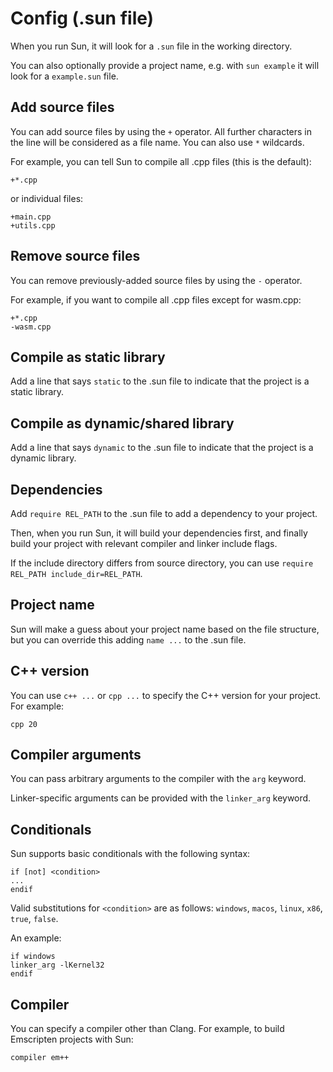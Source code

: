# Config (.sun file)

When you run Sun, it will look for a `.sun` file in the working directory.

You can also optionally provide a project name, e.g. with `sun example` it will look for a `example.sun` file.

## Add source files

You can add source files by using the `+` operator. All further characters in the line will be considered as a file name. You can also use `*` wildcards.

For example, you can tell Sun to compile all .cpp files (this is the default):

```
+*.cpp
```

or individual files:

```
+main.cpp
+utils.cpp
```

## Remove source files

You can remove previously-added source files by using the `-` operator.

For example, if you want to compile all .cpp files except for wasm.cpp:

```
+*.cpp
-wasm.cpp
```

## Compile as static library

Add a line that says `static` to the .sun file to indicate that the project is a static library.

## Compile as dynamic/shared library

Add a line that says `dynamic` to the .sun file to indicate that the project is a dynamic library.

## Dependencies

Add `require REL_PATH` to the .sun file to add a dependency to your project.

Then, when you run Sun, it will build your dependencies first, and finally build your project with relevant compiler and linker include flags.

If the include directory differs from source directory, you can use `require REL_PATH include_dir=REL_PATH`.

## Project name

Sun will make a guess about your project name based on the file structure, but you can override this adding `name ...` to the .sun file.

## C++ version

You can use `c++ ...` or `cpp ...` to specify the C++ version for your project. For example:

```
cpp 20
```

## Compiler arguments

You can pass arbitrary arguments to the compiler with the `arg` keyword.

Linker-specific arguments can be provided with the `linker_arg` keyword.

## Conditionals

Sun supports basic conditionals with the following syntax:

```
if [not] <condition>
...
endif
```

Valid substitutions for `<condition>` are as follows: `windows`, `macos`, `linux`, `x86`, `true`, `false`.

An example:

```
if windows
linker_arg -lKernel32
endif
```

## Compiler

You can specify a compiler other than Clang. For example, to build Emscripten projects with Sun:

```
compiler em++
```
